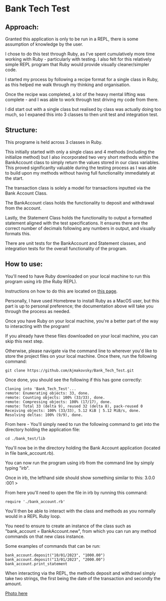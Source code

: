 # Bank Tech Test

## Approach:

Granted this application is only to be run in a REPL, there is some assumption of knowledge by the user.

I chose to do this test through Ruby, as I've spent cumulatively more time working with Ruby - particularly with testing. I also felt for this relatively simple REPL program that Ruby would provide visually cleaner/simpler code.

I started my process by following a recipe format for a single class in Ruby, as this helped me walk through my thinking and organisation.

Once the recipe was completed, a lot of the heavy mental lifting was complete - and I was able to work through test driving my code from there.

I did start out with a single class but realised by class was actually doing too much, so I expaned this into 3 classes to then unit test and integration test.

## Structure:

This programe is held across 3 classes in Ruby.

This initially started with only a single class and 4 methods (including the initialize method) but I also incorporated two very short methods within the BankAccount class to simply return the values stored in our class variables. This proved significanlty valuable during the testing process as I was able to build upon my methods without having full functionality immediately at the start.

The transaction class is solely a model for transactions inputted via the Bank Account Class.

The BankAccount class holds the functionality to deposit and withdrawal from the account.

Lastly, the Statement Class holds the functionality to output a formatted statement aligned with the test specifications. It ensures there are the correct number of decimals following any numbers in output, and visually formats this.

There are unit tests for the BankAccount and Statement classes, and integration tests for the overall functionality of the program.

## How to use:

You'll need to have Ruby downloaded on your local machine to run this program using irb (the Ruby REPL).

Instructions on how to do this are located on [this page](https://www.ruby-lang.org/en/documentation/installation/).

Personally, I have used Homebrew to install Ruby as a MacOS user, but this part is up to personal preference; the documentation above will take you through the process as needed.

Once you have Ruby on your local machine, you're a better part of the way to interacting with the program!

If you already have these files downloaded on your local machine, you can skip this next step.

Otherwise, please navigate via the command line to wherever you'd like to store the project files on your local machine. Once there, run the following command:

```
git clone https://github.com/Ajmakovsky/Bank_Tech_Test.git
```

Once done, you should see the following if this has gone correctly:

```
Cloning into 'Bank_Tech_Test'...
remote: Enumerating objects: 33, done.
remote: Counting objects: 100% (33/33), done.
remote: Compressing objects: 100% (17/17), done.
remote: Total 33 (delta 9), reused 32 (delta 8), pack-reused 0
Receiving objects: 100% (33/33), 5.12 KiB | 5.12 MiB/s, done.
Resolving deltas: 100% (9/9), done.
```

From here - You'll simply need to run the following command to get into the directory holding the application file:

```
cd ./bank_test/lib
```

You'll now be in the directory holding the Bank Account application (located in file bank_account.rb).

You can now run the program using irb from the command line by simply typing "irb".

Once in irb, the lefthand side should show something similar to this: 3.0.0 :001 >

From here you'll need to open the file in irb by running this command:

```
require './bank_account.rb'
```

You'll then be able to interact with the class and methods as you normally would in a REPL Ruby loop.

You need to ensure to create an instance of the class such as "bank_account = BankAccount.new", from which you can run any method commands on that new class instance.

Some examples of commands that can be run:

```
bank_account.deposit("10/01/2023", "1000.00")
bank_account.deposit("13/01/2023", "2000.00")
bank_account.print_statement
```

When interacting via the REPL, the methods deposit and withdrawl simply take two strings, the first being the date of the transaction and secondly the amount.

[Photo here](./Screenshot%202023-03-21%20at%2019.04.30.png)
